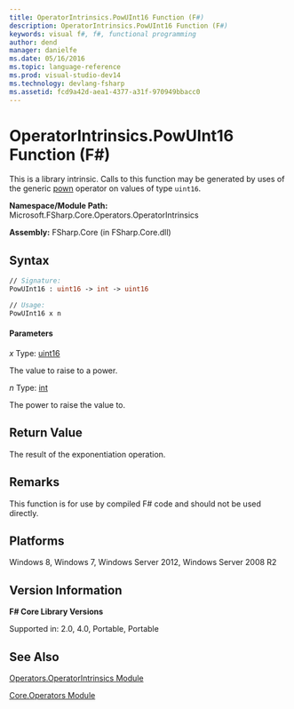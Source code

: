 ```yaml
---
title: OperatorIntrinsics.PowUInt16 Function (F#)
description: OperatorIntrinsics.PowUInt16 Function (F#)
keywords: visual f#, f#, functional programming
author: dend
manager: danielfe
ms.date: 05/16/2016
ms.topic: language-reference
ms.prod: visual-studio-dev14
ms.technology: devlang-fsharp
ms.assetid: fcd9a42d-aea1-4377-a31f-970949bbacc0 
---
```


# OperatorIntrinsics.PowUInt16 Function (F#)

This is a library intrinsic. Calls to this function may be generated by uses of the generic [pown](https://msdn.microsoft.com/library/c6163b1d-a8f9-4a87-8704-f34d8b2918ff) operator on values of type `uint16`.

**Namespace/Module Path:** Microsoft.FSharp.Core.Operators.OperatorIntrinsics

**Assembly:** FSharp.Core (in FSharp.Core.dll)


## Syntax

```fsharp
// Signature:
PowUInt16 : uint16 -> int -> uint16

// Usage:
PowUInt16 x n
```

#### Parameters
*x*
Type: [uint16](https://msdn.microsoft.com/library/2ab2f1fa-344e-4fcf-a688-5024c589630b)


The value to raise to a power.


*n*
Type: [int](https://msdn.microsoft.com/library/025d5455-3622-4ea5-9573-3ecbd4ee1375)


The power to raise the value to.

## Return Value

The result of the exponentiation operation.

## Remarks
This function is for use by compiled F# code and should not be used directly.


## Platforms
Windows 8, Windows 7, Windows Server 2012, Windows Server 2008 R2


## Version Information
**F# Core Library Versions**

Supported in: 2.0, 4.0, Portable, Portable

## See Also
[Operators.OperatorIntrinsics Module](Operators.OperatorIntrinsics-Module-%5BFSharp%5D.md)

[Core.Operators Module](Core.Operators-Module-%5BFSharp%5D.md)

